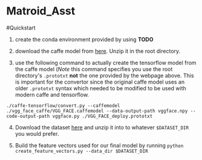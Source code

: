 # Matroid_Asst

#Quickstart

1. create the conda environment provided by using  **TODO**

2. download the caffe model from [here](http://www.robots.ox.ac.uk/~vgg/software/vgg_face/). Unzip it in the root directory.

3. use the following command to actually create the tensorflow model from the caffe model (*Note* this command specifies you use the root directory's `.prototxt` **not** the one provided by the webpage above. This is important for the convertor since the original caffe model uses an older `.prototxt` syntax which needed to be modified to be used with modern caffe and tensorflow.

`./caffe-tensorflow/convert.py --caffemodel ./vgg_face_caffe/VGG_FACE.caffemodel --data-output-path vggface.npy --code-output-path vggface.py ./VGG_FACE_deploy.prototxt `

4. Download the dataset [here](https://s3.amazonaws.com/matroid-web/datasets/agegender_cleaned.tar.gz.) and unzip it into to whatever `$DATASET_DIR` you would prefer.

5. Build the feature vectors used for our final model by running `python create_feature_vectors.py --data_dir $DATASET_DIR`
